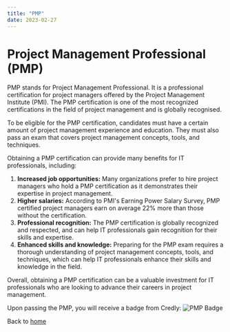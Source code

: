 ```yaml
---
title: "PMP"
date: 2023-02-27
---
```


# Project Management Professional (PMP)
PMP stands for Project Management Professional. It is a professional certification for project managers offered by the Project Management Institute (PMI). The PMP certification is one of the most recognized certifications in the field of project management and is globally recognised.

To be eligible for the PMP certification, candidates must have a certain amount of project management experience and education. They must also pass an exam that covers project management concepts, tools, and techniques.

Obtaining a PMP certification can provide many benefits for IT professionals, including:
1. **Increased job opportunities:** Many organizations prefer to hire project managers who hold a PMP certification as it demonstrates their expertise in project management.
2. **Higher salaries:** According to PMI's Earning Power Salary Survey, PMP certified project managers earn on average 22% more than those without the certification.
3. **Professional recognition:** The PMP certification is globally recognized and respected, and can help IT professionals gain recognition for their skills and expertise.
4. **Enhanced skills and knowledge:** Preparing for the PMP exam requires a thorough understanding of project management concepts, tools, and techniques, which can help IT professionals enhance their skills and knowledge in the field.

Overall, obtaining a PMP certification can be a valuable investment for IT professionals who are looking to advance their careers in project management.

Upon passing the PMP, you will receive a badge from Credly:
![PMP Badge](https://images.credly.com/size/340x340/images/260e36dc-d100-45c3-852f-9d8063fa71e6/pmp-600px.png)

Back to [home](https://kingbradleyfoo.github.io/effective-plans/)
